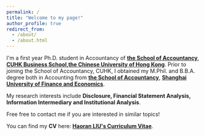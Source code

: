 ```yaml
---
permalink: /
title: "Welcome to my page!"
author_profile: true
redirect_from: 
  - /about/
  - /about.html
---
```


I'm a first year Ph.D. student in Accountancy of [**the School of Accountancy**](https://www.bschool.cuhk.edu.hk/departments/accountancy/), [**CUHK Business School**](https://www.bschool.cuhk.edu.hk/)**,**[**the Chinese University of Hong Kong**](https://www.cuhk.edu.hk/english/index.html). Prior to joining the School of Accountancy, CUHK, I obtained my M.Phil. and B.B.A. degree both in Accounting from [**the School of Accountancy**](https://sa.sufe.edu.cn/), [**Shanghai University of Finance and Economics**](https://english.sufe.edu.cn/).

My research interests include **Disclosure, Financial Statement Analysis, Information Intermediary and Institutional Analysis**. 

Free free to contact me if you are interested in similar topics!

You can find my **CV** here: [**Haoran LIU's Curriculum Vitae**](../assets/CV_HaoranLIU.pdf).
